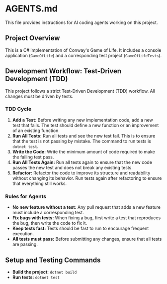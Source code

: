 # AGENTS.md

This file provides instructions for AI coding agents working on this project.

## Project Overview

This is a C# implementation of Conway's Game of Life. It includes a console application (`GameOfLife`) and a corresponding test project (`GameOfLifeTests`).

## Development Workflow: Test-Driven Development (TDD)

This project follows a strict Test-Driven Development (TDD) workflow. All changes must be driven by tests.

### TDD Cycle

1.  **Add a Test:** Before writing any new implementation code, add a new test that fails. The test should define a new function or an improvement of an existing function.
2.  **Run All Tests:** Run all tests and see the new test fail. This is to ensure that the test is not passing by mistake. The command to run tests is `dotnet test`.
3.  **Write the Code:** Write the minimum amount of code required to make the failing test pass.
4.  **Run All Tests Again:** Run all tests again to ensure that the new code passes the new test and does not break any existing tests.
5.  **Refactor:** Refactor the code to improve its structure and readability without changing its behavior. Run tests again after refactoring to ensure that everything still works.

### Rules for Agents

-   **No new feature without a test:** Any pull request that adds a new feature must include a corresponding test.
-   **Fix bugs with tests:** When fixing a bug, first write a test that reproduces the bug, then write the code to fix it.
-   **Keep tests fast:** Tests should be fast to run to encourage frequent execution.
-   **All tests must pass:** Before submitting any changes, ensure that all tests are passing.

## Setup and Testing Commands

-   **Build the project:** `dotnet build`
-   **Run tests:** `dotnet test`

